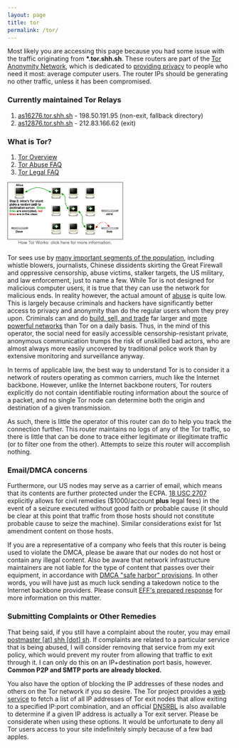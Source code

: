 ```yaml
---
layout: page
title: tor
permalink: /tor/
---
```


Most likely you are accessing this page because you had some issue with
the traffic originating from **\*.tor.shh.sh**. These routers are part of the
[Tor Anonymity Network](https://www.torproject.org/), which is
dedicated to [providing privacy](https://www.torproject.org/about/overview) to
people who need it most: average computer users. The
router IPs should be generating no other traffic, unless it has been
compromised.

### Currently maintained Tor Relays

1. [as16276.tor.shh.sh](https://metrics.torproject.org/rs.html#details/39F096961ED2576975C866D450373A9913AFDC92) - 198.50.191.95 (non-exit, fallback directory)
1. [as12876.tor.shh.sh](https://metrics.torproject.org/rs.html#details/D7082DB97E7F0481CBF4B88CA5F5683399E196A3) - 212.83.166.62 (exit)

### What is Tor?

1. [Tor Overview](https://www.torproject.org/about/overview)
1. [Tor Abuse FAQ](https://www.torproject.org/docs/faq-abuse)
1. [Tor Legal FAQ](https://www.torproject.org/eff/tor-legal-faq)

[![How Tor Works](tor.png)](https://www.torproject.org/about/overview)

Tor sees use by
[many important segments of the population](https://www.torproject.org/about/torusers),
including whistle blowers,
journalists, Chinese dissidents skirting the Great Firewall and oppressive
censorship, abuse victims, stalker targets, the US military, and law
enforcement, just to name a few.  While Tor is not designed for malicious
computer users, it is true that they can use the network for malicious ends.
In reality however, the actual amount of
[abuse](https://www.torproject.org/docs/faq-abuse) is quite low. This
is largely because criminals and hackers have significantly better access to
privacy and anonymity than do the regular users whom they prey upon. Criminals
can and do
[build, sell, and trade](http://voices.washingtonpost.com/securityfix/2008/08/web_fraud_20_tools.html)
far larger and
[more powerful networks](http://voices.washingtonpost.com/securityfix/2008/08/web_fraud_20_distributing_your.html)
than Tor on a daily basis. Thus, in the mind of this
operator, the social need for easily accessible censorship-resistant private,
anonymous communication trumps the risk of unskilled bad actors, who are
almost always more easily uncovered by traditional police work than by
extensive monitoring and surveillance anyway.

In terms of applicable law, the best way to understand Tor is to consider it a
network of routers operating as common carriers, much like the Internet
backbone. However, unlike the Internet backbone routers, Tor routers
explicitly do not contain identifiable routing information about the source of
a packet, and no single Tor node can determine both the origin and destination
of a given transmission.

As such, there is little the operator of this router can do to help you track
the connection further. This router maintains no logs of any of the Tor
traffic, so there is little that can be done to trace either legitimate or
illegitimate traffic (or to filter one from the other).  Attempts to
seize this router will accomplish nothing.

### Email/DMCA concerns

Furthermore, our US nodes may serve as a carrier of email, which means that
its contents are further protected under the ECPA.
[18 USC 2707](http://www.law.cornell.edu/uscode/text/18/2707)
explicitly allows for civil remedies ($1000/account **plus** legal fees)
in the event of a seizure executed without good faith or probable cause (it
should be clear at this point that traffic from those hosts should not
constitute probable cause to seize the
machine). Similar considerations exist for 1st amendment content on those hosts.

If you are a representative of a company who feels that this router is being
used to violate the DMCA, please be aware that our nodes do not host or
contain any illegal content. Also be aware that network infrastructure
maintainers are not liable for the type of content that passes over their
equipment, in accordance with
[DMCA "safe harbor" provisions](http://www.law.cornell.edu/uscode/text/17/512).
In other words, you will have just as much luck
sending a takedown notice to the Internet backbone providers. Please consult
[EFF's prepared response](https://www.torproject.org/eff/tor-dmca-response)
for more information on this matter.

### Submitting Complaints or Other Remedies

That being said, if you still have a complaint about the router,  you may
email [postmaster \[at\] shh \[dot\] sh](mailto:postmaster@shh.sh). If
complaints are related to a particular service that is being abused, I will
consider removing that service from my exit policy, which would prevent my
router from allowing that traffic to exit through it. I can only do this on an
IP+destination port basis, however. **Common P2P and SMTP ports are
already blocked.**

You also have the option of blocking the IP addresses of these nodes and others on
the Tor network if you so desire. The Tor project provides a
[web service](https://check.torproject.org/cgi-bin/TorBulkExitList.py)
to fetch a list of all IP addresses of Tor exit nodes that allow exiting to a
specified IP:port combination, and an official
[DNSRBL](https://www.torproject.org/tordnsel/dist/) is also available to
determine if a given IP address is actually a Tor exit server. Please
be considerate
when using these options. It would be unfortunate to deny all Tor users access
to your site indefinitely simply because of a few bad apples.

